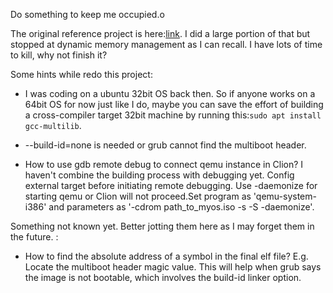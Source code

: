 Do something to keep me occupied.o

The original reference project is here:[link](http://www.jamesmolloy.co.uk/tutorial_html/1.-Environment%20setup.html).
I did a large portion of that but stopped at dynamic memory management as I can recall.
I have lots of time to kill, why not finish it?

Some hints while redo this project:
* I was coding on a ubuntu 32bit OS back then. So if anyone works on a 64bit OS for now just like I do,
 maybe you can save the effort of building a cross-compiler target 32bit machine by running this:```sudo apt install gcc-multilib```.


* --build-id=none is needed or grub cannot find the multiboot header.

* How to use gdb remote debug to connect qemu instance in Clion? I haven't combine the building process with debugging yet.
Config external target before initiating remote debugging. Use -daemonize for starting qemu or Clion will not proceed.Set program as 'qemu-system-i386' and
parameters as '-cdrom path_to_myos.iso -s -S -daemonize'.


Something not known yet. Better jotting them here as I may forget them in the future. :
* How to find the absolute address of a symbol in the final elf file? E.g. Locate the multiboot header magic value.
This will help when grub says the image is not bootable, which involves the build-id linker option.


